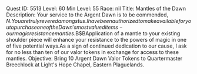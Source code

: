 Quest ID: 5513
Level: 60
Min Level: 55
Race: nil
Title: Mantles of the Dawn
Description: Your service to the Argent Dawn is to be commended, $N.You are truly revered amongst us.I have been authorized to make available for you to purchase one of the Dawn's most valued items - our magic resistance mantles.$B$BApplication of a mantle to your existing shoulder piece will enhance your resistance to the powers of magic in one of five potential ways.As a sign of continued dedication to our cause, I ask for no less than ten of our valor tokens in exchange for access to these mantles.
Objective: Bring 10 Argent Dawn Valor Tokens to Quartermaster Breechlock at Light's Hope Chapel, Eastern Plaguelands.
